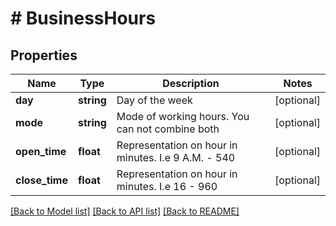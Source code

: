 # # BusinessHours

## Properties

Name | Type | Description | Notes
------------ | ------------- | ------------- | -------------
**day** | **string** | Day of the week | [optional]
**mode** | **string** | Mode of working hours. You can not combine both | [optional]
**open_time** | **float** | Representation on hour in minutes. I.e 9 A.M. - 540 | [optional]
**close_time** | **float** | Representation on hour in minutes. I.e 16 - 960 | [optional]

[[Back to Model list]](../../README.md#models) [[Back to API list]](../../README.md#endpoints) [[Back to README]](../../README.md)
